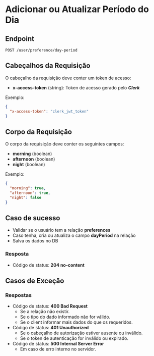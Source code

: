 # Adicionar ou Atualizar Período do Dia

## Endpoint

`POST /user/preference/day-period`

## Cabeçalhos da Requisição

O cabeçalho da requisição deve conter um token de acesso:

- **x-access-token** (string): Token de acesso gerado pelo **_Clerk_**

Exemplo:

```json
{
  "x-access-token": "clerk_jwt_token"
}
```

## Corpo da Requisição

O corpo da requisição deve conter os seguintes campos:

- **morning** (boolean)
- **afternoon** (boolean)
- **night** (boolean)

Exemplo:

```json
{
  "morning": true,
  "afternoon": true,
  "night": false
}
```

## Caso de sucesso

- Validar se o usuário tem a relação **preferences**
- Caso tenha, cria ou atualiza o campo **dayPeriod** na relação
- Salva os dados no DB

### Resposta

- Código de status: **204 no-content**

## Casos de Exceção

### Respostas

- Código de status: **400 Bad Request**
  - Se a relação não existir.
  - Se o tipo do dado informado não for válido.
  - Se o client informar mais dados do que os requeridos.
- Código de status: **401 Unauthorized**
  - Se o cabeçalho de autorização estiver ausente ou inválido.
  - Se o token de autenticação for inválido ou expirado.
- Código de status: **500 Internal Server Error**
  - Em caso de erro interno no servidor.
